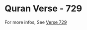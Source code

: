 # Quran Verse - 729 

For more infos, See [Verse 729](https://www.quranbookk.com/quran/search?q=729)